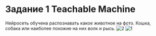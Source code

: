 # Задание 1 Teachable Machine
Нейросеть обучена распознавать какое животное на фото.
Кошка, собака или наиболее похожие на них волк и рысь.
![2](https://user-images.githubusercontent.com/118875192/228451897-356047e6-8966-4ce8-b599-3cedef1b49eb.PNG)
![1](https://user-images.githubusercontent.com/118875192/228451914-a14bc19c-8ff6-4e17-aaec-d88791e6ab6e.PNG)
